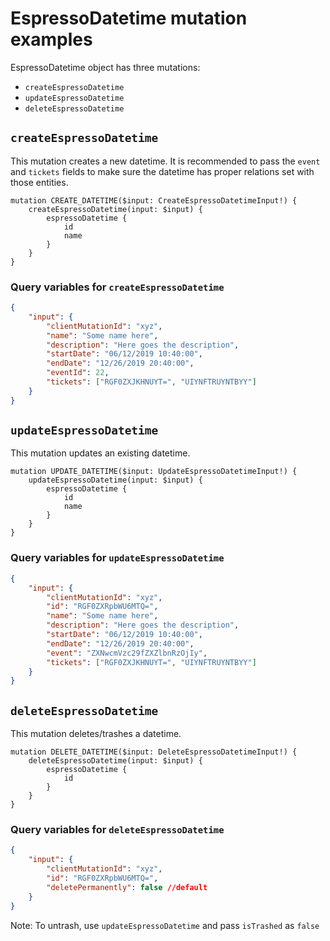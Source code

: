 # EspressoDatetime mutation examples

EspressoDatetime object has three mutations:

-   `createEspressoDatetime`
-   `updateEspressoDatetime`
-   `deleteEspressoDatetime`

## `createEspressoDatetime`

This mutation creates a new datetime. It is recommended to pass the `event` and `tickets` fields to make sure the datetime has proper relations set with those entities.

```gql
mutation CREATE_DATETIME($input: CreateEspressoDatetimeInput!) {
	createEspressoDatetime(input: $input) {
		espressoDatetime {
			id
			name
		}
	}
}
```

### Query variables for `createEspressoDatetime`

```json
{
	"input": {
		"clientMutationId": "xyz",
		"name": "Some name here",
		"description": "Here goes the description",
		"startDate": "06/12/2019 10:40:00",
		"endDate": "12/26/2019 20:40:00",
		"eventId": 22,
		"tickets": ["RGF0ZXJKHNUYT=", "UIYNFTRUYNTBYY"]
	}
}
```

## `updateEspressoDatetime`

This mutation updates an existing datetime.

```gql
mutation UPDATE_DATETIME($input: UpdateEspressoDatetimeInput!) {
	updateEspressoDatetime(input: $input) {
		espressoDatetime {
			id
			name
		}
	}
}
```

### Query variables for `updateEspressoDatetime`

```json
{
	"input": {
		"clientMutationId": "xyz",
		"id": "RGF0ZXRpbWU6MTQ=",
		"name": "Some name here",
		"description": "Here goes the description",
		"startDate": "06/12/2019 10:40:00",
		"endDate": "12/26/2019 20:40:00",
		"event": "ZXNwcmVzc29fZXZlbnRzOjIy",
		"tickets": ["RGF0ZXJKHNUYT=", "UIYNFTRUYNTBYY"]
	}
}
```

## `deleteEspressoDatetime`

This mutation deletes/trashes a datetime.

```gql
mutation DELETE_DATETIME($input: DeleteEspressoDatetimeInput!) {
	deleteEspressoDatetime(input: $input) {
		espressoDatetime {
			id
		}
	}
}
```

### Query variables for `deleteEspressoDatetime`

```json
{
	"input": {
		"clientMutationId": "xyz",
		"id": "RGF0ZXRpbWU6MTQ=",
		"deletePermanently": false //default
	}
}
```

Note: To untrash, use `updateEspressoDatetime` and pass `isTrashed` as `false`
